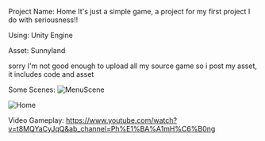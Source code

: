 Project Name: Home
It's just a simple game, a project for my first project I do with seriousness!!

Using: Unity Engine

Asset: Sunnyland

sorry I'm not good enough to upload all my source game so i post my asset, it includes code and asset

Some Scenes:
![MenuScene](https://user-images.githubusercontent.com/80769961/181452401-523bf6bd-eeff-481f-ae5f-daa190a930ba.png)

![Home](https://user-images.githubusercontent.com/80769961/181460186-e3dbba65-51bb-40d5-b78b-e630dba18f14.JPG)

Video Gameplay:
https://www.youtube.com/watch?v=t8MQYaCyJqQ&ab_channel=Ph%E1%BA%A1mH%C6%B0ng
